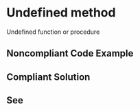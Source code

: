 # Undefined method

Undefined function or procedure

## Noncompliant Code Example

## Compliant Solution


## See

